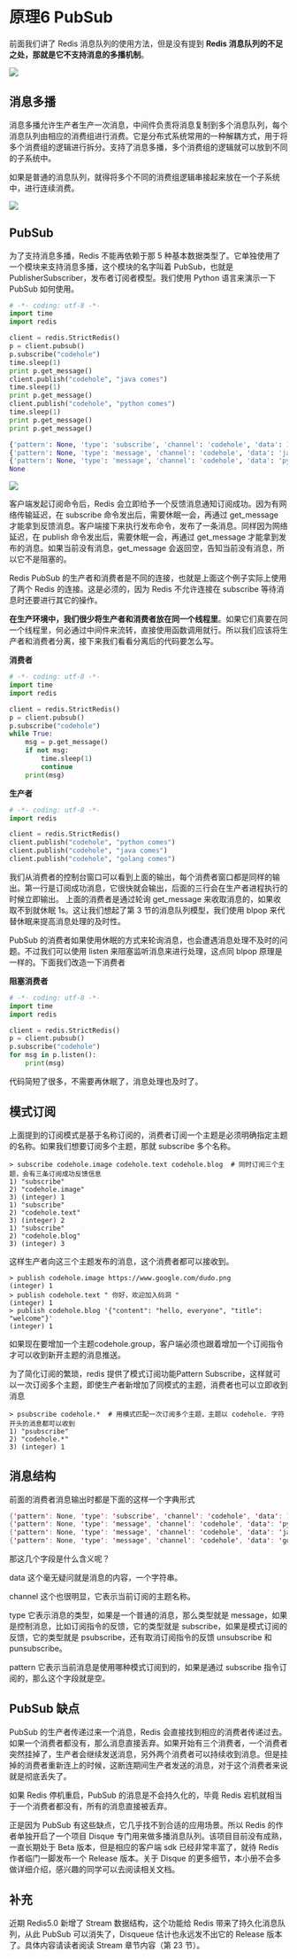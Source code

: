 # 原理6 PubSub

前面我们讲了 Redis 消息队列的使用方法，但是没有提到 **Redis 消息队列的不足之处，那就是它不支持消息的多播机制**。

![](/Users/chunchengpeng/Desktop/folder/redis/6074B7A7-1907-49FA-801B-9593F686EC1B.png)

## 消息多播

消息多播允许生产者生产一次消息，中间件负责将消息复制到多个消息队列，每个消息队列由相应的消费组进行消费。它是分布式系统常用的一种解耦方式，用于将多个消费组的逻辑进行拆分。支持了消息多播，多个消费组的逻辑就可以放到不同的子系统中。

如果是普通的消息队列，就得将多个不同的消费组逻辑串接起来放在一个子系统中，进行连续消费。

![](/Users/chunchengpeng/Desktop/folder/redis/7EF7D9B0-9C7D-458C-9D25-49EA73A33F75.png)

## PubSub

为了支持消息多播，Redis 不能再依赖于那 5 种基本数据类型了。它单独使用了一个模块来支持消息多播，这个模块的名字叫着 PubSub，也就是 PublisherSubscriber，发布者订阅者模型。我们使用 Python 语言来演示一下 PubSub 如何使用。

```python
# -*- coding: utf-8 -*-
import time
import redis

client = redis.StrictRedis()
p = client.pubsub()
p.subscribe("codehole")
time.sleep(1)
print p.get_message()
client.publish("codehole", "java comes")
time.sleep(1)
print p.get_message()
client.publish("codehole", "python comes")
time.sleep(1)
print p.get_message()
print p.get_message()
```

```python
{'pattern': None, 'type': 'subscribe', 'channel': 'codehole', 'data': 1L}
{'pattern': None, 'type': 'message', 'channel': 'codehole', 'data': 'java comes'}
{'pattern': None, 'type': 'message', 'channel': 'codehole', 'data': 'python comes'}
None
```

![](/Users/chunchengpeng/Desktop/folder/redis/6F0EC19A-3730-4EFA-99A7-248E7CEE3645.png)

客户端发起订阅命令后，Redis 会立即给予一个反馈消息通知订阅成功。因为有网络传输延迟，在 subscribe 命令发出后，需要休眠一会，再通过 get\_message 才能拿到反馈消息。客户端接下来执行发布命令，发布了一条消息。同样因为网络延迟，在 publish 命令发出后，需要休眠一会，再通过 get\_message 才能拿到发布的消息。如果当前没有消息，get\_message 会返回空，告知当前没有消息，所以它不是阻塞的。

Redis PubSub 的生产者和消费者是不同的连接，也就是上面这个例子实际上使用了两个 Redis 的连接。这是必须的，因为 Redis 不允许连接在 subscribe 等待消息时还要进行其它的操作。

**在生产环境中，我们很少将生产者和消费者放在同一个线程里**。如果它们真要在同一个线程里，何必通过中间件来流转，直接使用函数调用就行。所以我们应该将生产者和消费者分离，接下来我们看看分离后的代码要怎么写。

**消费者**

```python
# -*- coding: utf-8 -*-
import time
import redis

client = redis.StrictRedis()
p = client.pubsub()
p.subscribe("codehole")
while True:
    msg = p.get_message()
    if not msg:
        time.sleep(1)
        continue
    print(msg)
```

**生产者**

```python
# -*- coding: utf-8 -*-
import redis

client = redis.StrictRedis()
client.publish("codehole", "python comes")
client.publish("codehole", "java comes")
client.publish("codehole", "golang comes")
```

我们从消费者的控制台窗口可以看到上面的输出，每个消费者窗口都是同样的输出。第一行是订阅成功消息，它很快就会输出，后面的三行会在生产者进程执行的时候立即输出。 上面的消费者是通过轮询 get_message 来收取消息的，如果收取不到就休眠 1s。这让我们想起了第 3 节的消息队列模型，我们使用 blpop 来代替休眠来提高消息处理的及时性。

PubSub 的消费者如果使用休眠的方式来轮询消息，也会遭遇消息处理不及时的问题。不过我们可以使用 listen 来阻塞监听消息来进行处理，这点同 blpop 原理是一样的。下面我们改造一下消费者

**阻塞消费者**

```python
# -*- coding: utf-8 -*-
import time
import redis

client = redis.StrictRedis()
p = client.pubsub()
p.subscribe("codehole")
for msg in p.listen():
    print(msg)
```

代码简短了很多，不需要再休眠了，消息处理也及时了。

## 模式订阅

上面提到的订阅模式是基于名称订阅的，消费者订阅一个主题是必须明确指定主题的名称。如果我们想要订阅多个主题，那就 subscribe 多个名称。

```assembly
> subscribe codehole.image codehole.text codehole.blog  # 同时订阅三个主题，会有三条订阅成功反馈信息
1) "subscribe"
2) "codehole.image"
3) (integer) 1
1) "subscribe"
2) "codehole.text"
3) (integer) 2
1) "subscribe"
2) "codehole.blog"
3) (integer) 3
```

这样生产者向这三个主题发布的消息，这个消费者都可以接收到。

```assembly
> publish codehole.image https://www.google.com/dudo.png
(integer) 1
> publish codehole.text " 你好，欢迎加入码洞 "
(integer) 1
> publish codehole.blog '{"content": "hello, everyone", "title": "welcome"}'
(integer) 1
```

如果现在要增加一个主题codehole.group，客户端必须也跟着增加一个订阅指令才可以收到新开主题的消息推送。

为了简化订阅的繁琐，redis 提供了模式订阅功能Pattern Subscribe，这样就可以一次订阅多个主题，即使生产者新增加了同模式的主题，消费者也可以立即收到消息

```assembly
> psubscribe codehole.*  # 用模式匹配一次订阅多个主题，主题以 codehole. 字符开头的消息都可以收到
1) "psubscribe"
2) "codehole.*"
3) (integer) 1
```

## 消息结构

前面的消费者消息输出时都是下面的这样一个字典形式

```java
{'pattern': None, 'type': 'subscribe', 'channel': 'codehole', 'data': 1L}
{'pattern': None, 'type': 'message', 'channel': 'codehole', 'data': 'python comes'}
{'pattern': None, 'type': 'message', 'channel': 'codehole', 'data': 'java comes'}
{'pattern': None, 'type': 'message', 'channel': 'codehole', 'data': 'golang comes'}
```

那这几个字段是什么含义呢？

data 这个毫无疑问就是消息的内容，一个字符串。

channel 这个也很明显，它表示当前订阅的主题名称。

type 它表示消息的类型，如果是一个普通的消息，那么类型就是 message，如果是控制消息，比如订阅指令的反馈，它的类型就是 subscribe，如果是模式订阅的反馈，它的类型就是 psubscribe，还有取消订阅指令的反馈 unsubscribe 和 punsubscribe。

pattern 它表示当前消息是使用哪种模式订阅到的，如果是通过 subscribe 指令订阅的，那么这个字段就是空。

## PubSub 缺点

PubSub 的生产者传递过来一个消息，Redis 会直接找到相应的消费者传递过去。如果一个消费者都没有，那么消息直接丢弃。如果开始有三个消费者，一个消费者突然挂掉了，生产者会继续发送消息，另外两个消费者可以持续收到消息。但是挂掉的消费者重新连上的时候，这断连期间生产者发送的消息，对于这个消费者来说就是彻底丢失了。

如果 Redis 停机重启，PubSub 的消息是不会持久化的，毕竟 Redis 宕机就相当于一个消费者都没有，所有的消息直接被丢弃。

正是因为 PubSub 有这些缺点，它几乎找不到合适的应用场景。所以 Redis 的作者单独开启了一个项目 Disque 专门用来做多播消息队列。该项目目前没有成熟，一直长期处于 Beta 版本，但是相应的客户端 sdk 已经非常丰富了，就待 Redis 作者临门一脚发布一个 Release 版本。关于 Disque 的更多细节，本小册不会多做详细介绍，感兴趣的同学可以去阅读相关文档。

## 补充

近期 Redis5.0 新增了 Stream 数据结构，这个功能给 Redis 带来了持久化消息队列，从此 PubSub 可以消失了，Disqueue 估计也永远发不出它的 Release 版本了。具体内容请读者阅读 Stream 章节内容（第 23 节）。